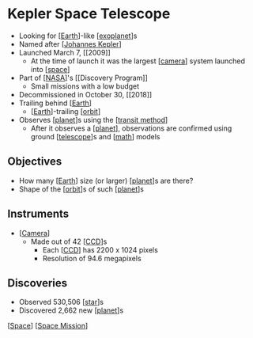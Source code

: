 # Kepler Space Telescope

- Looking for [[Earth]]-like [[exoplanet]]s
- Named after [[Johannes Kepler]]
- Launched March 7, [[2009]]
  - At the time of launch it was the largest [[camera]] system launched into [[space]]
- Part of [[NASA]]'s [[Discovery Program]]
  - Small missions with a low budget
- Decommissioned in October 30, [[2018]]
- Trailing behind [[Earth]]
  - [[Earth]]-trailing [[orbit]]
- Observes [[planet]]s using the [[transit method]]
  - After it observes a [[planet]], observations are confirmed using ground [[telescope]]s and [[math]] models

## Objectives

- How many [[Earth]] size (or larger) [[planet]]s are there?
- Shape of the [[orbit]]s of such [[planet]]s

## Instruments

- [[Camera]]
  - Made out of 42 [[CCD]]s
    - Each [[CCD]] has 2200 x 1024 pixels
    - Resolution of 94.6 megapixels

## Discoveries

- Observed 530,506 [[star]]s
- Discovered 2,662 new [[planet]]s

[[Space]] [[Space Mission]]

[//begin]: # "Autogenerated link references for markdown compatibility"
[Earth]: earth "Earth 🜨"
[exoplanet]: exoplanet "Exoplanet"
[Johannes Kepler]: johannes-kepler "Johannes Kepler"
[camera]: camera "Camera"
[space]: space "Space"
[NASA]: nasa "NASA"
[orbit]: orbit "Orbit"
[planet]: planet "Planet"
[transit method]: transit-method "Transit Method"
[telescope]: telescope "Telescope"
[math]: math "Math"
[Camera]: camera "Camera"
[CCD]: ccd "CCD (Charge-Coupled Device)"
[star]: star "Star"
[Space]: space "Space"
[Space Mission]: space-mission "Space Mission"
[//end]: # "Autogenerated link references"